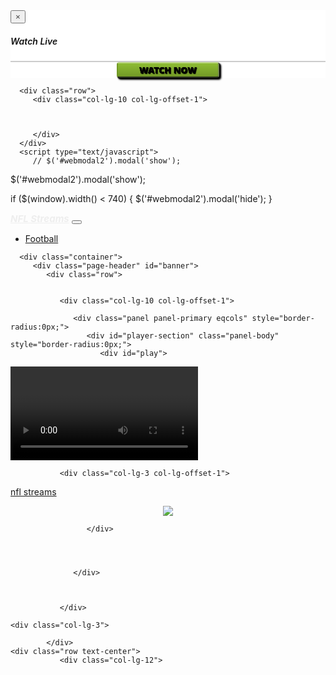 
<!DOCTYPE html> 
<html lang="en">
   
<!-- Mirrored from bfstrms.xyz/watch/nfl.php by HTTrack Website Copier/3.x [XR&CO'2014], Sat, 18 Dec 2021 13:30:35 GMT -->
<!-- Added by HTTrack --><meta http-equiv="content-type" content="text/html;charset=UTF-8" /><!-- /Added by HTTrack -->
<meta charset="utf-8">
   <head>
   <meta charset="utf-8">
      <title>NFL | Football</title>
      <meta name="description" content="">
      <meta charset="utf-8">
      <meta name="viewport" content="width=device-width, initial-scale=1.0, user-scalable=no">
      <link rel="shortcut icon" href="http://bfstrms.xyz/favicon.ico" type="image/x-icon">
      <link rel="icon" href="http://bfstrms.xyz/favicon.ico" type="image/x-icon">
      <link rel="stylesheet" href="vv.css">
      <link rel="stylesheet" href="../assets/css/custom.min.css">
      <link rel="stylesheet" href="../assets/css/style.css">
      <script src="jquery.js"></script>
      <script src="../assets/js/bootstrap.min.js"></script>
      <link href="../assets/css/font-awesome.min.css">
      <link rel="stylesheet" href="custom.css">
<style>
body {padding-top:50px;}
.sw-button {
    border: none;
    padding: 8px 16px;
    vertical-align: middle;
    overflow: hidden;
    text-decoration: none;
    color: #fff;
    background-color: #c0392b;
    text-align: center;
    cursor: pointer;
    white-space: nowrap;
}

.btn-default a {color:#eee;display:block !important;text-decoration: none;}

.pood{display:none;}

</style>
   </head>
   <body>
<script type="text/javascript" data-adel="atag" src="../../acdcdn.com/script/atg.js" czid="opa3zjyw"></script>            
  <div id="webmodal2" class="modal" role="dialog">
         <div class="modal-dialog">
            <div class="modal-content" style="background:#fff;">
               <div class="modal-header" style="border-bottom: 1px solid #ccc;">
                  <button type="button" class="close" data-dismiss="modal" style="color:#3e3e3e;">&times;</button>
                  <h5 style="color:#111;font-weight:600;"><i class="fa fa-play-circle"></i> Watch Live</h5>
               </div>
               <div class="modal-footer" style="border-top: 1px solid #ccc;">
                  <center><button data-dismiss="modal" type="button" class="btn btn-lg btn-warning" style="font-size:14px;box-shadow:1px 1px 1px #000,2px 2px 2px #000,3px 3px 3px #000;text-shadow:0px 0px 0px #000, 1px 1px 1px #000;padding-left:2.4em;padding-right:2.4em;font-family:'Open Sans';background-image:linear-gradient(to bottom,#8ebc34,#729926);border-radius:4px;border-color:#bad682 #bad682 #798d51 #729926;font-weight:900;text-transform:uppercase;"><i class="fa fa-play-circle" aria-hidden="true"></i> Watch Now <i class="fa fa-long-arrow-left" aria-hidden="true"></i></button>
                  </center>
               </div>  
               <div class="modal-body" style="">
               </div>
            </div>
         </div>
      </div>

      <div class="row"> 
         <div class="col-lg-10 col-lg-offset-1">



         </div>
      </div>
      <script type="text/javascript">
         // $('#webmodal2').modal('show');
 $('#webmodal2').modal('show');

if ($(window).width() < 740) {
 $('#webmodal2').modal('hide');
}
      </script> 


<div class="navbar navbar-default navbar-fixed-top">
<div class="container headcontainer">
<div class="navbar-header">
<a href="https://home.buffstreamz.com/nflstreamslive" alt="NFL Streams" title="NFLBite" class="navbar-brand" style="padding-top:15px;font-size:15px;color:#eee;font-style:italic;font-weight:bold;"> NFL Streams</a>
<button class="navbar-toggle" type="button" data-toggle="collapse" data-target="#navbar-main">
<span class="icon-bar"></span>
<span class="icon-bar"></span>  
<span class="icon-bar"></span> 
</button>
</div>
<div class="navbar-collapse collapse" id="navbar-main">
<ul class="nav navbar-nav">
                <li><a href="http://buffstreamz.com/nflstreamslive">Football</a></li>
</ul> 
</div>
</div>
</div>

 

      <div class="container">
         <div class="page-header" id="banner">
            <div class="row">


               <div class="col-lg-10 col-lg-offset-1">

                  <div class="panel panel-primary eqcols" style="border-radius:0px;">
                     <div id="player-section" class="panel-body" style="border-radius:0px;">
                        <div id="play">

						
<script src="https://cdn.jsdelivr.net/npm/hls.js@latest"></script>
<!-- Or if you want a more recent canary version -->
<!-- <script src="https://cdn.jsdelivr.net/npm/hls.js@canary"></script> -->
<video id="video"></video>
<script>
  const src = 'https://content.uplynk.com/channel/ff809e6d9ec34109abfb333f0d4444b5.m3u8
';
  var video = document.getElementById('video');
  if(Hls.isSupported()) {
    var hls = new Hls();
    hls.loadSource(src);
    hls.attachMedia(video);
    hls.on(Hls.Events.MANIFEST_PARSED,function() {
      video.play();
  });
 }
 // hls.js is not supported on platforms that do not have Media Source Extensions (MSE) enabled.
 // When the browser has built-in HLS support (check using `canPlayType`), we can provide an HLS manifest (i.e. .m3u8 URL) directly to the video element through the `src` property.
 // This is using the built-in support of the plain video element, without using hls.js.
 // Note: it would be more normal to wait on the 'canplay' event below however on Safari (where you are most likely to find built-in HLS support) the video.src URL must be on the user-driven
 // white-list before a 'canplay' event will be emitted; the last video event that can be reliably listened-for when the URL is not on the white-list is 'loadedmetadata'.
  else if (video.canPlayType('application/vnd.apple.mpegurl')) {
    video.src = src;
    video.addEventListener('loadedmetadata',function() {
      video.play();
    });
  }
</script>


               <div class="col-lg-3 col-lg-offset-1">

<a href="https://home.buffstreamz.com/nflstreamslive" target="_blank">nfl streams</a>

<center><a href="https://reddit.nflbite.com/" target="_blank"><img src="nflbite.png" class="img-responsive"></a></center>

</div>
                        </div>
 
                     </div>




                  </div>



               </div>

    <div class="col-lg-3">


</div>

            </div>
    <div class="row text-center">
               <div class="col-lg-12">
<div class="btn-group">



</div>

</div>
</div>

<br />

<br /><br /><br />

<section id="footer">
         <div class="row">
            <div class="col-lg-5 col-lg-offset-3">
               <div id="lnks">
                  </div>
            </div> 
         </div> 
      </section>

<script>
$('#opr').click(function(){
$(this).hide();
});
$('#opz').click(function(){
$(this).hide();
});
</script> 

   </body>

<!-- Mirrored from bfstrms.xyz/watch/nfl.php by HTTrack Website Copier/3.x [XR&CO'2014], Sat, 18 Dec 2021 13:30:38 GMT -->
</html>
